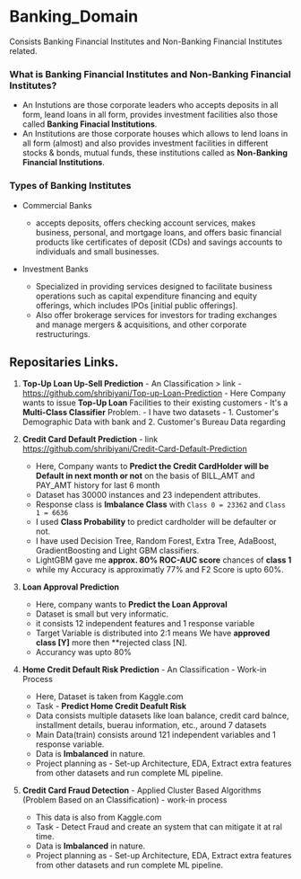 # Banking_Domain

Consists Banking Financial Institutes and Non-Banking Financial Institutes related. 


### What is **Banking Financial Institutes** and **Non-Banking Financial Institutes**?

- An Instutions are those corporate leaders who accepts deposits in all form, leand loans in all form, provides investment facilities also those called **Banking Finacial Institutions**.
- An Institutions are those corporate houses which allows to lend loans in all form (almost) and also provides investment facilities in different stocks & bonds, mutual funds, these institutions called as **Non-Banking Financial Institutions**.


### Types of Banking Institutes
  - Commercial Banks
    - accepts deposits, offers checking account services, makes business, personal, and mortgage loans, and offers basic financial products like certificates of deposit (CDs) and savings accounts to individuals and small businesses.
    
  - Investment Banks
    - Specialized in providing services designed to facilitate business operations such as capital expenditure financing and equity offerings, which includes IPOs [initial public offerings]. 
    - Also offer brokerage services for investors for trading exchanges and manage mergers & acquisitions, and other corporate restructurings.


## Repositaries Links.

  1. **Top-Up Loan Up-Sell Prediction** - An Classification > link - https://github.com/shribiyani/Top-up-Loan-Prediction
    - Here Company wants to issue **Top-Up Loan** Facilities to their existing customers
    - It's a **Multi-Class Classifier** Problem.
    - I have two datasets - 1. Customer's Demographic Data with bank and 2. Customer's Bureau Data regarding 

  
  2. **Credit Card Default Prediction** - link https://github.com/shribiyani/Credit-Card-Default-Prediction
     - Here, Company wants to **Predict the Credit CardHolder will be Default in next month or not** on the basis of BILL_AMT and PAY_AMT history for last 6 month
     - Dataset has 30000 instances and 23 independent attributes.
     - Response class is **Imbalance Class** with `Class 0 = 23362` and `Class 1 = 6636`
     - I used **Class Probability** to predict cardholder will be defaulter or not.
     - I have used Decision Tree, Random Forest, Extra Tree, AdaBoost, GradientBoosting and Light GBM classifiers.
     - LightGBM gave me **approx. 80% ROC-AUC score** chances of **class 1**
     - while my Accuracy is approximatly 77% and F2 Score is upto 60%.



  3. **Loan Approval Prediction**
     -  Here, company wants to **Predict the Loan Approval**
     -  Dataset is small but very informatic.
     -  it consists 12 independent features and 1 response variable
     -  Target Variable is distributed into 2:1 means We have **approved class [Y]** more then **rejected class [N].
     -  Accurancy was upto 80%
  
  
  
  4. **Home Credit Default Risk Prediction** - An Classification - Work-in Process
     - Here, Dataset is taken from Kaggle.com
     - Task - **Predict Home Credit Deafult Risk** 
     - Data consists multiple datasets like loan balance, credit card balnce, installment details, buerau information, etc., around 7 datasets
     - Main Data(train) consists around 121 independent variables and 1 response variable.
     - Data is **Imbalanced** in nature.
     - Project planning as - Set-up Architecture, EDA, Extract extra features from other datasets and run complete ML pipeline.
    
    
  5. **Credit Card Fraud Detection** - Applied Cluster Based Algorithms (Problem Based on an Classification) - work-in process
     - This data is also from Kaggle.com
     - Task - Detect Fraud and create an system that can mitigate it at ral time. 
     - Data is **Imbalanced** in nature.
     - Project planning as - Set-up Architecture, EDA, Extract extra features from other datasets and run complete ML pipeline.
 
  
  
